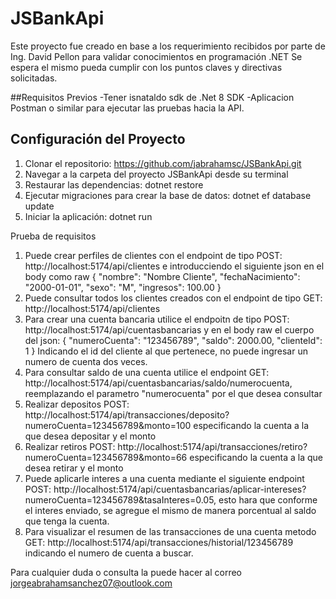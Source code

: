 # JSBankApi

Este proyecto fue creado en base a los requerimiento recibidos por parte de Ing. David Pellon para validar conocimientos en programación .NET
Se espera el mismo pueda cumplir con los puntos claves y directivas solicitadas.

##Requisitos Previos
-Tener isnataldo sdk de .Net 8 SDK
-Aplicacion Postman o similar para ejecutar las pruebas hacia la API.

## Configuración del Proyecto
1. Clonar el repositorio: https://github.com/jabrahamsc/JSBankApi.git
2. Navegar a la carpeta del proyecto JSBankApi desde su terminal
3. Restaurar las dependencias: dotnet restore
4. Ejecutar migraciones para crear la base de datos: dotnet ef database update
5. Iniciar la aplicación: dotnet run

Prueba de requisitos
1. Puede crear perfiles de clientes con el endpoint de tipo POST: http://localhost:5174/api/clientes e introducciendo el siguiente json en el body como raw
{
  "nombre": "Nombre Cliente",
  "fechaNacimiento": "2000-01-01",
  "sexo": "M",
  "ingresos": 100.00
}
2. Puede consultar todos los clientes creados con el endpoint de tipo GET: http://localhost:5174/api/clientes
3. Para crear una cuenta bancaria utilice el endpoitn de tipo POST: http://localhost:5174/api/cuentasbancarias y en el body raw el cuerpo del json:
{
  "numeroCuenta": "123456789",
  "saldo": 2000.00,
  "clienteId": 1
}
Indicando el id del cliente al que pertenece, no puede ingresar un numero de cuenta dos veces.
4. Para consultar saldo de una cuenta utilice el endpoint GET: http://localhost:5174/api/cuentasbancarias/saldo/numerocuenta, reemplazando el parametro "numerocuenta" por el que desea consultar
5. Realizar depositos POST: http://localhost:5174/api/transacciones/deposito?numeroCuenta=123456789&monto=100 especificando la cuenta a la que desea depositar y el monto
6. Realizar retiros POST: http://localhost:5174/api/transacciones/retiro?numeroCuenta=123456789&monto=66 especificando la cuenta a la que desea retirar y el monto
7. Puede aplicarle interes a una cuenta mediante el siguiente endpoint POST:  http://localhost:5174/api/cuentasbancarias/aplicar-intereses?numeroCuenta=123456789&tasaInteres=0.05, esto hara que conforme el interes enviado, se agregue el mismo de manera porcentual al saldo que tenga la cuenta.
8. Para visualizar el resumen de las transacciones de una cuenta metodo GET: http://localhost:5174/api/transacciones/historial/123456789 indicando el numero de cuenta a buscar.

Para cualquier duda o consulta la puede hacer al correo jorgeabrahamsanchez07@outlook.com

